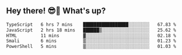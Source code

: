 ## Hey there! 😎👋 What's up?

<!--START_SECTION:waka-->

```txt
TypeScript   6 hrs 7 mins    █████████████████░░░░░░░░   67.83 %
JavaScript   2 hrs 18 mins   ██████▒░░░░░░░░░░░░░░░░░░   25.62 %
HTML         11 mins         ▓░░░░░░░░░░░░░░░░░░░░░░░░   02.18 %
Smali        6 mins          ▒░░░░░░░░░░░░░░░░░░░░░░░░   01.23 %
PowerShell   5 mins          ▒░░░░░░░░░░░░░░░░░░░░░░░░   01.03 %
```

<!--END_SECTION:waka-->
